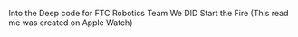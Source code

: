 Into the Deep code for FTC Robotics Team We DID Start the Fire (This read me was created on Apple Watch)
